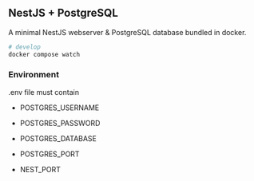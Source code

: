 ## NestJS + PostgreSQL

A minimal NestJS webserver & PostgreSQL database bundled in docker.

```bash
# develop
docker compose watch
```

### Environment
.env file must contain

- POSTGRES_USERNAME
- POSTGRES_PASSWORD
- POSTGRES_DATABASE
- POSTGRES_PORT


- NEST_PORT
